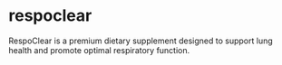 # respoclear
RespoClear is a premium dietary supplement designed to support lung health and promote optimal respiratory function.
